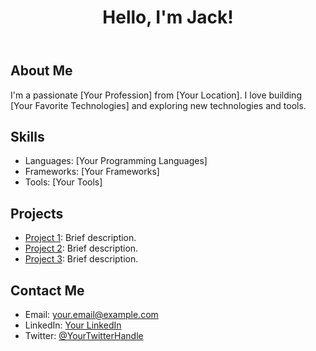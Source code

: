 <header>
    <h1>Hello, I'm Jack!</h1>
</header>

<div class="container">

<div id="about">
    <h2>About Me</h2>
    <p>I'm a passionate [Your Profession] from [Your Location]. I love building [Your Favorite Technologies] and
        exploring new technologies and tools.</p>
</div>

<div id="skills">
    <h2>Skills</h2>
    <ul>
        <li>Languages: [Your Programming Languages]</li>
        <li>Frameworks: [Your Frameworks]</li>
        <li>Tools: [Your Tools]</li>
    </ul>
</div>

<section id="projects">
    <h2>Projects</h2>
    <ul>
        <li><a href="#">Project 1</a>: Brief description.</li>
        <li><a href="#">Project 2</a>: Brief description.</li>
        <li><a href="#">Project 3</a>: Brief description.</li>
    </ul>
</section>

<section id="contact">
    <h2>Contact Me</h2>
    <ul>
        <li>Email: <a href="mailto:your.email@example.com">your.email@example.com</a></li>
        <li>LinkedIn: <a href="https://www.linkedin.com/in/yourusername/">Your LinkedIn</a></li>
        <li>Twitter: <a href="https://twitter.com/YourTwitterHandle">@YourTwitterHandle</a></li>
    </ul>
</section>

</div>
